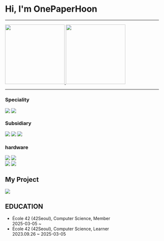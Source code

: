 # **Hi, I'm OnePaperHoon**
<hr>
<div align="left" style="max-width: 600px; margin: auto;">
  <!-- GitHub Readme Stats -->
  <p>
    <a href="https://github-readme-stats.vercel.app/api?username=OnePaperHoon">
      <img height="195" src="https://github-readme-stats.vercel.app/api/top-langs/?username=OnePaperHoon&layout=compact&count_private=true&show_icons=true&theme=dark&hide_border=false" />
    </a>
    <a href="https://github-readme-stats.vercel.app/api?username=OnePaperHoon">
      <img height="195" src="https://github-readme-stats.vercel.app/api?username=OnePaperHoon&layout=compact&count_private=true&show_icons=true&theme=dark&hide_border=false&hide_rank=true" />
    </a>
  </p>
  <!-- 구분선 -->
  <hr>
  <!-- 기술 스택 -->
  <div align="left">
    <h3>Speciality</h3>
    <img align="center" src="https://img.shields.io/badge/C-00599C?style=for-the-badge&logo=c&logoColor=white" />
    <img align="center" src="https://img.shields.io/badge/C%2B%2B-00599C?style=for-the-badge&logo=c%2B%2B&logoColor=white" />
    <br>
    <h3>Subsidiary</h3>
    <img src="https://img.shields.io/badge/JavaScript-F7DF1E?style=for-the-badge&logo=JavaScript&logoColor=white" />
    <img src="https://img.shields.io/badge/CSS3-1572B6?style=for-the-badge&logo=css3&logoColor=white" />
    <img src="https://img.shields.io/badge/HTML-239120?style=for-the-badge&logo=html5&logoColor=white" />
  <!-- 하드웨어 -->
    <h3>hardware</h3>
    <img src="https://img.shields.io/badge/Apple-MacBook_Air_2023-999999?style=for-the-badge&logo=apple&logoColor=white" />
    <img src="https://img.shields.io/badge/Intel-Core_i7_13th-0071C5?style=for-the-badge&logo=intel&logoColor=white" />
    <br> <!-- 줄 나누기 -->
    <img src="https://img.shields.io/badge/NVIDIA-RTX4070TI-76B900?style=for-the-badge&logo=nvidia&logoColor=white" />
    <!-- IDE -->
    <img src="https://img.shields.io/badge/Visual_Studio_Code-0078D4?style=for-the-badge&logo=visual%20studio%20code&logoColor=white" />
  </div>
  <h2 align="left" >My Project</h2>
  
   <a href="https://github.com/OnePaperHoon/42Seoul-IRC">
    <img src="https://github-readme-stats.vercel.app/api/pin/?username=OnePaperHoon&repo=42Seoul&theme=dark" />
    </a>
</div>

<div align="left">
  <h2>EDUCATION</h2>
  <ul>
  <li>École 42 (42Seoul), Computer Science, Member<br>2025-03-05 ~  </li>
  <li>École 42 (42Seoul), Computer Science, Learner<br>2023.09.26 ~ 2025-03-05</li>
  </ul>
</div>
  
